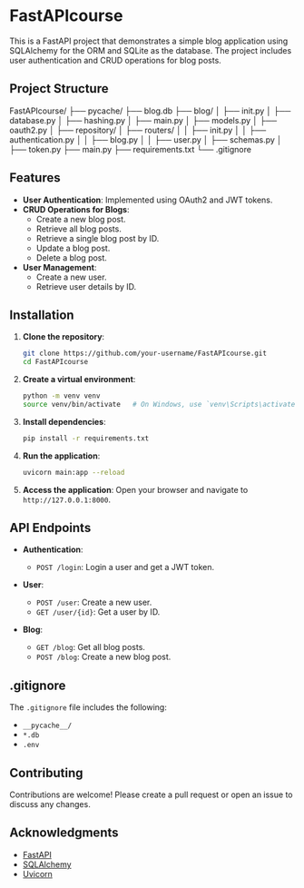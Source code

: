 # FastAPIcourse

This is a FastAPI project that demonstrates a simple blog application using SQLAlchemy for the ORM and SQLite as the database. The project includes user authentication and CRUD operations for blog posts.

## Project Structure



FastAPIcourse/
├── pycache/
├── blog.db
├── blog/
│ ├── init.py
│ ├── database.py
│ ├── hashing.py
│ ├── main.py
│ ├── models.py
│ ├── oauth2.py
│ ├── repository/
│ ├── routers/
│ │ ├── init.py
│ │ ├── authentication.py
│ │ ├── blog.py
│ │ ├── user.py
│ ├── schemas.py
│ ├── token.py
├── main.py
├── requirements.txt
└── .gitignore


## Features

- **User Authentication**: Implemented using OAuth2 and JWT tokens.
- **CRUD Operations for Blogs**:
  - Create a new blog post.
  - Retrieve all blog posts.
  - Retrieve a single blog post by ID.
  - Update a blog post.
  - Delete a blog post.
- **User Management**:
  - Create a new user.
  - Retrieve user details by ID.

## Installation

1. **Clone the repository**:
    ```sh
    git clone https://github.com/your-username/FastAPIcourse.git
    cd FastAPIcourse
    ```

2. **Create a virtual environment**:
    ```sh
    python -m venv venv
    source venv/bin/activate   # On Windows, use `venv\Scripts\activate`
    ```

3. **Install dependencies**:
    ```sh
    pip install -r requirements.txt
    ```

4. **Run the application**:
    ```sh
    uvicorn main:app --reload
    ```

5. **Access the application**:
    Open your browser and navigate to `http://127.0.0.1:8000`.

## API Endpoints

- **Authentication**:
  - `POST /login`: Login a user and get a JWT token.

- **User**:
  - `POST /user`: Create a new user.
  - `GET /user/{id}`: Get a user by ID.

- **Blog**:
  - `GET /blog`: Get all blog posts.
  - `POST /blog`: Create a new blog post.

## .gitignore

The `.gitignore` file includes the following:
- `__pycache__/`
- `*.db`
- `.env`


## Contributing

Contributions are welcome! Please create a pull request or open an issue to discuss any changes.

## Acknowledgments

- [FastAPI](https://fastapi.tiangolo.com/)
- [SQLAlchemy](https://www.sqlalchemy.org/)
- [Uvicorn](https://www.uvicorn.org/)

